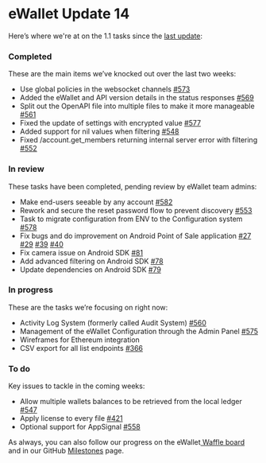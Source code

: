 # eWallet Update 14

Here’s where we're at on the 1.1 tasks since the [last update](https://www.reddit.com/r/omise_go/comments/a0n90p/ewallet_update_november_26_2018_the_it_does_not/):

### Completed

These are the main items we’ve knocked out over the last two weeks:

* Use global policies in the websocket channels [\#573](https://github.com/omisego/ewallet/pull/573)
* Added the eWallet and API version details in the status responses [\#569](https://github.com/omisego/ewallet/pull/569)
* Split out the OpenAPI file into multiple files to make it more manageable [\#561](https://github.com/omisego/ewallet/pull/561)
* Fixed the update of settings with encrypted value [\#577](https://github.com/omisego/ewallet/pull/577)
* Added support for nil values when filtering [\#548](https://github.com/omisego/ewallet/pull/548)
* Fixed /account.get\_members returning internal server error with filtering [\#552](https://github.com/omisego/ewallet/pull/552)

### In review

These tasks have been completed, pending review by eWallet team admins:

* Make end-users seeable by any account [\#582](https://github.com/omisego/ewallet/pull/582)
* Rework and secure the reset password flow to prevent discovery [\#553](https://github.com/omisego/ewallet/pull/553)
* Task to migrate configuration from ENV to the Configuration system [\#578](https://github.com/omisego/ewallet/pull/578)
* Fix bugs and do improvement on Android Point of Sale application [\#27](https://github.com/omisego/pos-client-android/pull/27) [\#29](https://github.com/omisego/pos-client-android/pull/29) [\#39](https://github.com/omisego/pos-merchant-android/pull/39) [\#40](https://github.com/omisego/pos-merchant-android/pull/40)
* Fix camera issue on Android SDK [\#81](https://github.com/omisego/android-sdk/pull/81)
* Add advanced filtering on Android SDK [\#78](https://github.com/omisego/android-sdk/pull/78)
* Update dependencies on Android SDK [\#79](https://github.com/omisego/android-sdk/pull/79)

### In progress

These are the tasks we’re focusing on right now:

* Activity Log System \(formerly called Audit System\) [\#560](https://github.com/omisego/ewallet/pull/560)
* Management of the eWallet Configuration through the Admin Panel [\#575](https://github.com/omisego/ewallet/pull/575)
* Wireframes for Ethereum integration
* CSV export for all list endpoints [\#366](https://github.com/omisego/ewallet/issues/366)

### To do

Key issues to tackle in the coming weeks:

* Allow multiple wallets balances to be retrieved from the local ledger [\#547](https://github.com/omisego/ewallet/issues/547)
* Apply license to every file [\#421](https://github.com/omisego/ewallet/issues/421)
* Optional support for AppSignal [\#558](https://github.com/omisego/ewallet/issues/558)

As always, you can also follow our progress on the eWallet[ Waffle board](https://waffle.io/omisego/ewallet) and in our GitHub [Milestones](https://github.com/omisego/ewallet/milestone/2) page.
